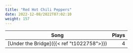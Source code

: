 ```yaml
---
title: "Red Hot Chili Peppers"
date: 2022-12-08/2022T07:02:10
weight: 157
---
```




 Song | Plays 
----- | -----:
[Under the Bridge]({{< ref "t1022758">}}) | 4
